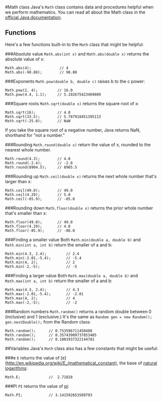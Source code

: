 #Math class
Java's `Math` class contains data and procedures helpful when we perform mathematics. You can read all about the Math class in the <a href="http://docs.oracle.com/javase/7/docs/api/java/lang/Math.html">official Java documentation</a>.

## Functions
Here's a few functions built-in to the `Math` class that might be helpful:

###Absolute value
`Math.abs(int x)` and `Math.abs(double x)` returns the absolute value of x:

    Math.abs(4);             // 4
    Math.abs(-98.88);        // 98.88

###Exponents
`Math.pow(double b, double c)` raises b to the c power:

    Math.pow(2, 4);         // 16.0
    Math.pow(4.4, 1.1);     // 5.102675423469089

###Square roots
`Math.sqrt(double x)` returns the square root of x:

    Math.sqrt(16);          // 4.0
    Math.sqrt(33.5);        // 5.787918451395113
    Math.sqrt(-25.0);       // NaN

If you take the square root of a negative number, Java returns <word data-key="nan">NaN</word>, shorthand for "not a number."

###Rounding
`Math.round(double x)` return the value of x, rounded to the nearest whole number.

    Math.round(4.3);        // 4.0
    Math.round(-2.4);       // -2.0
    Math.round(8904.5);     // 8905.5

###Rounding up
`Math.ceil(double x)` returns the next whole number that's larger than x:

    Math.ceil(49.0);        // 49.0
    Math.ceil(4.29);        // 5.0
    Math.ceil(-85.9);       // -85.0

###Rounding down
`Math.floor(double x)` returns the prior whole number that's smaller than x:

    Math.floor(49.0);       // 49.0
    Math.floor(4.29);       // 4.0
    Math.floor(-85.9);      // -86.0

###Finding a smaller value
Both `Math.min(double a, double b)` and `Math.min(int a, int b)` return the smaller of a and b:

    Math.min(4.3, 2.4);         // 2.4
    Math.min(-2.01,-5.4);       // -5.4
    Math.min(4, 2);             // 2
    Math.min(-2,-5);            // -5

###Finding a larger value
Both `Math.max(double a, double b)` and `Math.max(int a, int b)` return the smaller of a and b:

    Math.max(4.3, 2.4);         // 4.3
    Math.max(-2.01,-5.4);       // -2.01
    Math.max(4, 2);             // 4
    Math.max(-2,-5);            // -2

###Random numbers
`Math.random()` returns a random double between 0 (inclusive) and 1 (exclusive.) It's the same as `Random gen = new Random(); gen.nextDouble();` from the <word data-key="random">Random class</word>:

    Math.random();      // 0.753596711450498
    Math.random();      // 0.35743909737853485
    Math.random();      // 0.1801937322144781

##Variables
Java's `Math` class also has a few constants that might be useful:

###e
`E` returns the value of [e](http://en.wikipedia.org/wiki/E_(mathematical_constant), the base of [natural logarithms](http://en.wikipedia.org/wiki/Natural_logarithm):

    Math.E;             //  2.71828

###Pi
`PI` returns the value of [pi](http://en.wikipedia.org/wiki/Pi):

    Math.PI;            // 3.141592653589793
